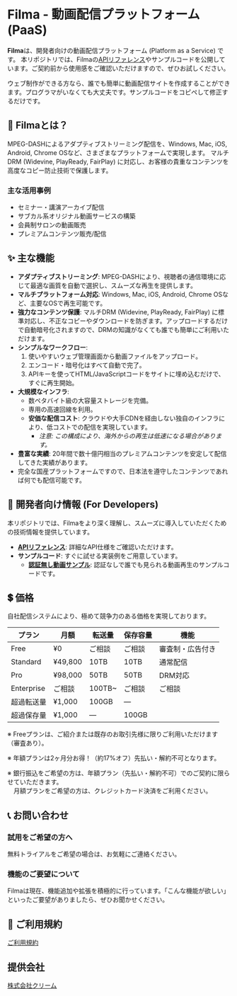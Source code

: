 # Filma - 動画配信プラットフォーム (PaaS)
**Filma**は、開発者向けの動画配信プラットフォーム (Platform as a Service) です。
本リポジトリでは、Filmaの[APIリファレンス](api_specification.md)やサンプルコードを公開しています。ご契約前から使用感をご確認いただけますので、ぜひお試しください。

ウェブ制作ができる方なら、誰でも簡単に動画配信サイトを作成することができます。プログラマがいなくても大丈夫です。サンプルコードをコピペして修正するだけです。

## 🚀 Filmaとは？

MPEG-DASHによるアダプティブストリーミング配信を、Windows, Mac, iOS, Android, Chrome OSなど、さまざまなプラットフォームで実現します。
マルチDRM (Widevine, PlayReady, FairPlay) に対応し、お客様の貴重なコンテンツを高度なコピー防止技術で保護します。

### 主な活用事例
- セミナー・講演アーカイブ配信
- サブカル系オリジナル動画サービスの構築
- 会員制サロンの動画販売
- プレミアムコンテンツ販売/配信

## ✨ 主な機能

  * **アダプティブストリーミング**: MPEG-DASHにより、視聴者の通信環境に応じて最適な画質を自動で選択し、スムーズな再生を提供します。
  * **マルチプラットフォーム対応**: Windows, Mac, iOS, Android, Chrome OSなど、主要なOSで再生可能です。
  * **強力なコンテンツ保護**: マルチDRM (Widevine, PlayReady, FairPlay) に標準対応し、不正なコピーやダウンロードを防ぎます。アップロードするだけで自動暗号化されますので、DRMの知識がなくても誰でも簡単にご利用いただけます。
  * **シンプルなワークフロー**:
    1.  使いやすいウェブ管理画面から動画ファイルをアップロード。
    2.  エンコード・暗号化はすべて自動で完了。
    3.  APIキーを使ってHTML/JavaScriptコードをサイトに埋め込むだけで、すぐに再生開始。
  * **大規模なインフラ**:
      * 数ペタバイト級の大容量ストレージを完備。
      * 専用の高速回線を利用。
      * **安価な配信コスト**: クラウドや大手CDNを経由しない独自のインフラにより、低コストでの配信を実現しています。
          * *注意: この構成により、海外からの再生は低速になる場合があります。*
  * **豊富な実績**: 20年間で数十億円相当のプレミアムコンテンツを安定して配信してきた実績があります。
  * 完全な国産プラットフォームですので、日本法を遵守したコンテンツであれば何でも配信可能です。

## 🔧 開発者向け情報 (For Developers)

本リポジトリでは、Filmaをより深く理解し、スムーズに導入していただくための技術情報を提供しています。

  * **[APIリファレンス](api_specification.md)**: 詳細なAPI仕様をご確認いただけます。
  * **サンプルコード**: すぐに試せる実装例をご用意しています。
    * **[認証無し動画サンプル](/template-no-auth)**: 認証なしで誰でも見られる動画再生のサンプルコードです。

## 💲 価格

自社配信システムにより、極めて競争力のある価格を実現しております。

| プラン      | 月額       | 転送量 | 保存容量 | 機能        |
|-------------|------------|--------|----------|-------------|
| Free        | ¥0         | ご相談 | ご相談   | 審査制・広告付き |
| Standard    | ¥49,800    | 10TB   | 10TB     | 通常配信     |
| Pro         | ¥98,000    | 50TB   | 50TB     | DRM対応      |
| Enterprise  | ご相談     | 100TB~ | ご相談   | ご相談       |
| 超過転送量     | ¥1,000     | 100GB  | —        |             |
| 超過保存量     | ¥1,000     | —    | 100GB        |             |

※ Freeプランは、ご紹介または既存のお取引先様に限りご利用いただけます（審査あり）。

※ 年額プランは2ヶ月分お得！（約17%オフ）先払い・解約不可となります。

※ 銀行振込をご希望の方は、年額プラン（先払い・解約不可）でのご契約に限らせていただきます。  
　月額プランをご希望の方は、クレジットカード決済をご利用ください。

## 📞 お問い合わせ

### 試用をご希望の方へ

無料トライアルをご希望の場合は、お気軽にご連絡ください。

### 機能のご要望について

Filmaは現在、機能追加や拡張を積極的に行っています。「こんな機能が欲しい」といったご要望がありましたら、ぜひお聞かせください。

## 📜 ご利用規約

[ご利用規約](terms_of_service_template.md)

## 提供会社

[株式会社クリーム](https://cream.co.jp/)
